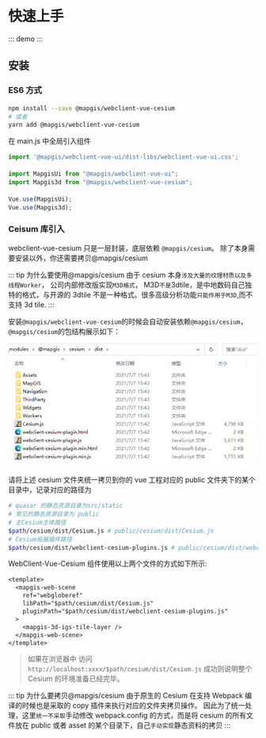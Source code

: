 # 快速上手

::: demo
<template>

  <div id="app">
    <mapgis-web-scene @load="handleLoad">
        <div>地图显示内容</div>
    </mapgis-web-scene>
  </div>
</template>
<style>
    #app {
        height: 80px;
        width: 100%;
    }
</style>
<script type="module">
export default {
    data() {
        return { };
    },
    methods: {
        handleMapLoad(payload) {
        }
    }
}
</script>
:::

## 安装

### ES6 方式

```bash
npm install --save @mapgis/webclient-vue-cesium
# 或者
yarn add @mapgis/webclient-vue-cesium
```

在 main.js 中全局引入组件

```js
import '@mapgis/webclient-vue-ui/dist-libs/webclient-vue-ui.css';

import MapgisUi from "@mapgis/webclient-vue-ui";
import Mapgis3d from "@mapgis/webclient-vue-cesium";

Vue.use(MapgisUi);
Vue.use(Mapgis3d);
```

### Ceisum 库引入

webclient-vue-cesium 只是一层封装，底层依赖 `@mapgis/cesium`。 除了本身需要安装以外，你还需要拷贝@mapgis/cesium

::: tip 为什么要使用@mapgis/cesium
由于 cesium 本身`涉及大量的纹理材质以及多线程Worker`， 公司内部修改版实现`M3D格式`， M3D`不是`3dtile，是中地数码自己独特的格式，与开源的 3dtile 不是一种格式。很多高级分析功能`只能作用于M3D`,而不支持 3d tile.
:::

安装`@mapgis/webclient-vue-cesium`的时候会自动安装依赖`@mapgis/cesium`，`@mapgis/cesium`的包结构展示如下：

![代码结构](./cesium_dist.png)

请将上述 cesium 文件夹统一拷贝到你的 vue 工程对应的 public 文件夹下的某个目录中，记录对应的路径为

```sh
# quasar 的静态资源目录为src/static
# 常见的静态资源目录为 public
# 主Cesium主体路径
$path/cesium/dist/Cesium.js # public/cesium/dist/Cesium.js
# Cesium拓展插件路径
$path/cesium/dist/webclient-cesium-plugins.js # public/cesium/dist/webclient-cesium-plugins.js
```

WebClient-Vue-Cesium 组件使用以上两个文件的方式如下所示:

```vue
<template>
  <mapgis-web-scene
    ref="webgloberef"
    libPath="$path/cesium/dist/Cesium.js"
    pluginPath="$path/cesium/dist/webclient-cesium-plugins.js"
  >
    <mapgis-3d-igs-tile-layer />
  </mapgis-web-scene>
</template>
```

> 如果在浏览器中 访问 `http://localhost:xxxx/$path/cesium/dist/Cesium.js` 成功则说明整个 Cesium 的环境准备已经完毕。

::: tip 为什么要拷贝@mapgis/cesium
由于原生的 Cesium 在支持 Webpack 编译的时候也是采取的 copy 插件来执行对应的文件夹拷贝操作。 因此为了统一处理，这里`统一不采取`手动修改 webpack.config 的方式，而是将 cesium 的所有文件放在 public 或者 asset 的某个目录下，自己`手动实现`静态资料的拷贝
:::
